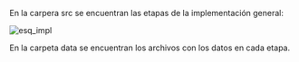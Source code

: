 
En la carpera src se encuentran las etapas de la implementación general:






![esq_impl](https://github.com/lmontaldo/entrega_primera/assets/31391486/ad795b8a-9970-49c4-a72e-7aa3235ada8b)


En la carpeta data se encuentran los archivos con los datos en cada etapa.
